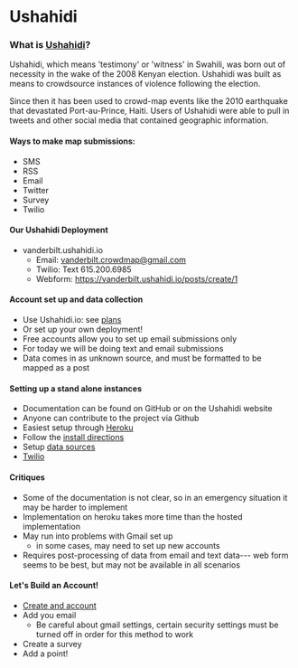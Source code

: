 # Ushahidi

### What is [Ushahidi](https://www.ushahidi.com/about)?

Ushahidi, which means 'testimony' or 'witness' in Swahili, was born out of necessity in the wake of the 2008 Kenyan election. Ushahidi was built as means to crowdsource instances of violence following the election.

Since then it has been used to crowd-map events like the 2010 earthquake that devastated Port-au-Prince, Haiti.  Users of Ushahidi were able to pull in tweets and other social media that contained geographic information.


#### Ways to make map submissions:
  * SMS
  * RSS
  * Email
  * Twitter
  * Survey
  * Twilio 

#### Our Ushahidi Deployment

  * vanderbilt.ushahidi.io
    * Email: vanderbilt.crowdmap@gmail.com
    * Twilio: Text 615.200.6985
    * Webform: https://vanderbilt.ushahidi.io/posts/create/1

#### Account set up and data collection
  * Use Ushahidi.io: see [plans](https://www.ushahidi.com/plans)
  * Or set up your own deployment!
  * Free accounts allow you to set up email submissions only
  * For today we will be doing text and email submissions
  * Data comes in as unknown source, and must be formatted to be mapped as a post


#### Setting up a stand alone instances
  * Documentation can be found on GitHub or on the Ushahidi website
  * Anyone can contribute to the project via Github
  * Easiest setup through [Heroku](https://dashboard.heroku.com/apps)
  * Follow the [install directions](https://www.ushahidi.com/support/install-ushahidi#installation-overview)
  * Setup [data sources](https://www.ushahidi.com/support/data-sources#twilio)
   * [Twilio](https://www.twilio.com/console/voice/dev-tools/twiml-apps)
  
#### Critiques
  * Some of the documentation is not clear, so in an emergency situation it may be harder to implement
  * Implementation on heroku takes more time than the hosted implementation
  * May run into problems with Gmail set up
    * in some cases, may need to set up new accounts
  * Requires post-processing of data from email and text data--- web form seems to be best, but may not be available in all scenarios
  
#### Let's Build an Account!
  * [Create and account](https://ushahidi.io/create?tier=free)
  * Add you email
    * Be careful about gmail settings, certain security settings must be turned off in order for this method to work
  * Create a survey
  * Add a point!
  
